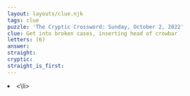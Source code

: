 ```yaml
---
layout: layouts/clue.njk
tags: clue
puzzle: 'The Cryptic Crossword: Sunday, October 2, 2022'
clue: Get into broken cases, inserting head of crowbar
letters: (6)
answer:
straight:
cryptic:
straight_is_first:
---
```

<li><\li>